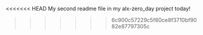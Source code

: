 <<<<<<< HEAD
My second readme file in my alx-zero_day project today!
>>>>>>> 6c900c57229c5f80ce8f3710bf9082e87797305c

